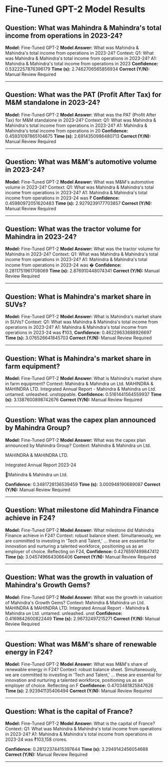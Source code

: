 # Fine-Tuned GPT-2 Model Results

## Question: What was Mahindra & Mahindra's total income from operations in 2023-24?
**Model:** Fine-Tuned GPT-2
**Model Answer:** What was Mahindra & Mahindra's total income from operations in 2023-24? Context: Q1: What was Mahindra & Mahindra's total income from operations in 2023-24?
A1: Mahindra & Mahindra's total income from operations in 2023
**Confidence:** 0.5322257876396179
**Time (s):** 2.7462706565856934
**Correct (Y/N):** Manual Review Required

---

## Question: What was the PAT (Profit After Tax) for M&M standalone in 2023-24?
**Model:** Fine-Tuned GPT-2
**Model Answer:** What was the PAT (Profit After Tax) for M&M standalone in 2023-24? Context: Q1: What was Mahindra & Mahindra's total income from operations in 2023-24?
A1: Mahindra & Mahindra's total income from operations in 20
**Confidence:** 0.45931097865104675
**Time (s):** 2.6914350986480713
**Correct (Y/N):** Manual Review Required

---

## Question: What was M&M's automotive volume in 2023-24?
**Model:** Fine-Tuned GPT-2
**Model Answer:** What was M&M's automotive volume in 2023-24? Context: Q1: What was Mahindra & Mahindra's total income from operations in 2023-24?
A1: Mahindra & Mahindra's total income from operations in 2023-24 was ₹
**Confidence:** 0.45980972051620483
**Time (s):** 2.9279239177703857
**Correct (Y/N):** Manual Review Required

---

## Question: What was the tractor volume for Mahindra in 2023-24?
**Model:** Fine-Tuned GPT-2
**Model Answer:** What was the tractor volume for Mahindra in 2023-24? Context: Q1: What was Mahindra & Mahindra's total income from operations in 2023-24?
A1: Mahindra & Mahindra's total income from operations in 2023-24 was �
**Confidence:** 0.2811751961708069
**Time (s):** 2.876910448074341
**Correct (Y/N):** Manual Review Required

---

## Question: What is Mahindra's market share in SUVs?
**Model:** Fine-Tuned GPT-2
**Model Answer:** What is Mahindra's market share in SUVs? Context: Q1: What was Mahindra & Mahindra's total income from operations in 2023-24?
A1: Mahindra & Mahindra's total income from operations in 2023-24 was ₹103,
**Confidence:** 0.46229633688926697
**Time (s):** 3.076526641845703
**Correct (Y/N):** Manual Review Required

---

## Question: What is Mahindra's market share in farm equipment?
**Model:** Fine-Tuned GPT-2
**Model Answer:** What is Mahindra's market share in farm equipment? Context: Mahindra &
Mahindra un Ltd. MAHINDRA & MAHINDRA LTD. Integrated Annual Report - Mahindra &
Mahindra un Ltd. untamed.
unleashed.
unstoppable.
**Confidence:** 0.5161441564559937
**Time (s):** 3.1387600898742676
**Correct (Y/N):** Manual Review Required

---

## Question: What was the capex plan announced by Mahindra Group?
**Model:** Fine-Tuned GPT-2
**Model Answer:** What was the capex plan announced by Mahindra Group? Context: Mahindra &
Mahindra un Ltd.

MAHINDRA & MAHINDRA LTD.

Integrated Annual Report 2023-24

Mahindra &
Mahindra un Ltd.


**Confidence:** 0.3481728136539459
**Time (s):** 3.000948190689087
**Correct (Y/N):** Manual Review Required

---

## Question: What milestone did Mahindra Finance achieve in F24?
**Model:** Fine-Tuned GPT-2
**Model Answer:** What milestone did Mahindra Finance achieve in F24? Context: robust balance sheet. Simultaneously, we are
committed to investing in 'Tech and Talent,' … these
are essential for innovation and nurturing a talented
workforce, positioning us as an employer of choice. Reflecting on F24,
**Confidence:** 0.4276597499847412
**Time (s):** 3.0457496643066406
**Correct (Y/N):** Manual Review Required

---

## Question: What was the growth in valuation of Mahindra's Growth Gems?
**Model:** Fine-Tuned GPT-2
**Model Answer:** What was the growth in valuation of Mahindra's Growth Gems? Context: Mahindra &
Mahindra un Ltd. MAHINDRA & MAHINDRA LTD. Integrated Annual Report - Mahindra &
Mahindra un Ltd. untamed.
unleashed.
unst
**Confidence:** 0.4169842600822449
**Time (s):** 2.96732497215271
**Correct (Y/N):** Manual Review Required

---

## Question: What was M&M's share of renewable energy in F24?
**Model:** Fine-Tuned GPT-2
**Model Answer:** What was M&M's share of renewable energy in F24? Context: robust balance sheet. Simultaneously, we are
committed to investing in 'Tech and Talent,' … these
are essential for innovation and nurturing a talented
workforce, positioning us as an employer of choice. Reflecting on F
**Confidence:** 0.4703461825847626
**Time (s):** 2.923941135406494
**Correct (Y/N):** Manual Review Required

---

## Question: What is the capital of France?
**Model:** Fine-Tuned GPT-2
**Model Answer:** What is the capital of France? Context: Q1: What was Mahindra & Mahindra's total income from operations in 2023-24?
A1: Mahindra & Mahindra's total income from operations in 2023-24 was ₹103,158 crores.

**Confidence:** 0.28122374415397644
**Time (s):** 3.2949142456054688
**Correct (Y/N):** Manual Review Required

---

